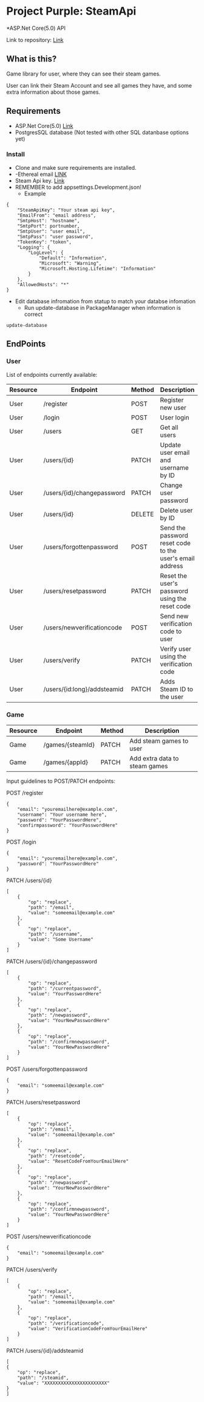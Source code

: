 # Project Purple: SteamApi
\*ASP.Net Core(5.0) API

Link to repository: [Link](https://gitlab.com/Miketti/ryhmatyo-buutti-server)

## What is this?

Game library for user, where they can see their steam games.

User can link their Steam Account and see all games they have, and some extra information about those games.

## Requirements

- ASP.Net Core(5.0) [Link](https://dotnet.microsoft.com/download/dotnet/5.0)
- PostgresSQL database (Not tested with other SQL datanbase options yet)

### Install

- Clone and make sure requirements are installed.
- -Ethereal email [LINK](https://ethereal.email/)
- Steam Api key. [Link](https://steamcommunity.com/dev/)
- REMEMBER to add appsettings.Development.json!
  - Example

```
{
    "SteamApiKey": "Your steam api key",
    "EmailFrom": "email address",
    "SmtpHost": "hostname",
    "SmtpPort": portnumber,
    "SmtpUser": "user email",
    "SmtpPass": "user password",
    "TokenKey": "token",
    "Logging": {
        "LogLevel": {
            "Default": "Information",
            "Microsoft": "Warning",
            "Microsoft.Hosting.Lifetime": "Information"
        }
    },
    "AllowedHosts": "*"
}
```

- Edit database infromation from statup to match your databse infomation
  - Run update-database in PackageManager when information is correct 
```
update-database
```

## EndPoints

### User

List of endpoints currently available:

| Resource | Endpoint                    | Method | Description                                              |
|----------|-----------------------------|--------|----------------------------------------------------------|
| User     | /register                   | POST   | Register new user                                        |
| User     | /login                      | POST   | User login                                               |
| User     | /users                      | GET    | Get all users                                            |
| User     | /users/{id}                 | PATCH  | Update user email and username by ID                     |
| User     | /users/{id}/changepassword  | PATCH  | Change user password                                     |
| User     | /users/{id}                 | DELETE | Delete user by ID                                        |
| User     | /users/forgottenpassword    | POST   | Send the password reset code to the user's email address |
| User     | /users/resetpassword        | PATCH  | Reset the user's password using the reset code           |
| User     | /users/newverificationcode  | POST   | Send new verification code to user                       |
| User     | /users/verify               | PATCH  | Verify user using the verification code                  |
| User     | /users/{id:long}/addsteamid | PATCH  | Adds Steam ID to the user                                |

### Game

| Resource | Endpoint                    | Method | Description                                              |
|----------|-----------------------------|--------|----------------------------------------------------------|
| Game     | /games/{steamId}                  | PATCH   | Add steam games to user                                    |
| Game     | /games/{appId}                      | PATCH   | Add extra data to steam games                                            |



Input guidelines to POST/PATCH endpoints:

POST /register
```
{
    "email": "youremailhere@example.com",
    "username": "Your username here",
    "password": "YourPasswordHere",
    "confirmpassword": "YourPasswordHere"
}
```

POST /login
```
{
    "email": "youremailhere@example.com",
    "password": "YourPasswordHere"
}
```

PATCH /users/{id}
```
[
    {
        "op": "replace",
        "path": "/email",
        "value": "someemail@example.com"
    },
    {
        "op": "replace",
        "path": "/username",
        "value": "Some Username"
    }
]
```

PATCH /users/{id}/changepassword
```
[
    {
        "op": "replace",
        "path": "/currentpassword",
        "value": "YourPasswordHere"
    },
    {
        "op": "replace",
        "path": "/newpassword",
        "value": "YourNewPasswordHere"
    },
    {
        "op": "replace",
        "path": "/confirmnewpassword",
        "value": "YourNewPasswordHere"
    }
]
```

POST /users/forgottenpassword
```
{
    "email": "someemail@example.com"
}
```

PATCH /users/resetpassword
```
[
    {
        "op": "replace",
        "path": "/email",
        "value": "someemail@example.com"
    },
    {
        "op": "replace",
        "path": "/resetcode",
        "value": "ResetCodeFromYourEmailHere"
    },
    {
        "op": "replace",
        "path": "/newpassword",
        "value": "YourNewPasswordHere"
    },
    {
        "op": "replace",
        "path": "/confirmnewpassword",
        "value": "YourNewPasswordHere"
    }
]
```

POST /users/newverificationcode
```
{
    "email": "someemail@example.com"
}
```

PATCH /users/verify
```
[
    {
        "op": "replace",
        "path": "/email",
        "value": "someemail@example.com"
    },
    {
        "op": "replace",
        "path": "/verificationcode",
        "value": "VerificationCodeFromYourEmailHere"
    }
]
```

PATCH /users/{id}/addsteamid
```
[
{
    "op": "replace",
    "path": "/steamid",
    "value": "XXXXXXXXXXXXXXXXXXXXXXX"
}
]
